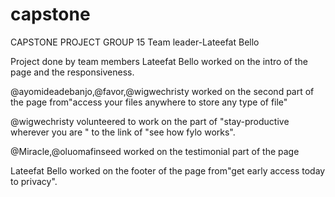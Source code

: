 # capstone
CAPSTONE PROJECT GROUP 15
Team leader-Lateefat Bello

Project done by team members
Lateefat Bello worked on the intro of the page and the responsiveness.


@ayomideadebanjo,@favor,@wigwechristy worked on the second part of the page from"access your files anywhere to store any type of file"

@wigwechristy volunteered to work on the part  of "stay-productive wherever you are " to the link of "see how fylo works".

@Miracle,@oluomafinseed  worked on the testimonial part of the page

Lateefat Bello worked on the footer of the page from"get early access today to privacy".
